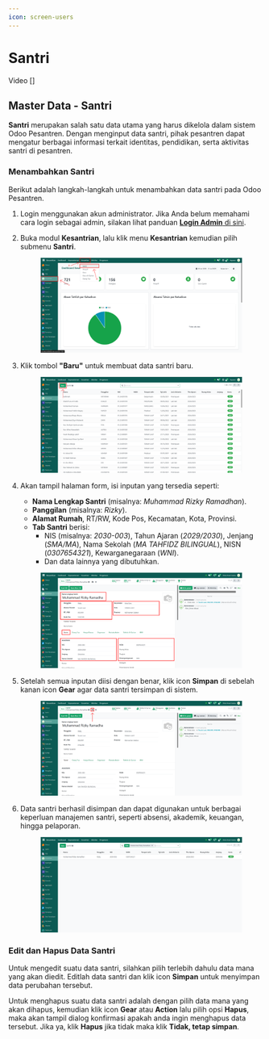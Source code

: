 ```yaml
---
icon: screen-users
---
```


# Santri

Video \[]

## Master Data - Santri

**Santri** merupakan salah satu data utama yang harus dikelola dalam sistem Odoo Pesantren. Dengan menginput data santri, pihak pesantren dapat mengatur berbagai informasi terkait identitas, pendidikan, serta aktivitas santri di pesantren.

### Menambahkan Santri

Berikut adalah langkah-langkah untuk menambahkan data santri pada Odoo Pesantren.

1. Login menggunakan akun administrator. Jika Anda belum memahami cara login sebagai admin, silakan lihat panduan [**Login Admin** di sini](../../panduan-login/login-admin.md).
2.  Buka modul **Kesantrian**, lalu klik menu **Kesantrian** kemudian pilih submenu **Santri**.

    <figure><img src="../../.gitbook/assets/images-123.png" alt=""><figcaption></figcaption></figure>


3.  Klik tombol **"Baru"** untuk membuat data santri baru.

    <figure><img src="../../.gitbook/assets/images-124.png" alt=""><figcaption></figcaption></figure>


4.  Akan tampil halaman form, isi inputan yang tersedia seperti:

    * **Nama Lengkap Santri** (misalnya: _Muhammad Rizky Ramadhan_).
    * **Panggilan** (misalnya: _Rizky_).
    * **Alamat Rumah**, RT/RW, Kode Pos, Kecamatan, Kota, Provinsi.
    * **Tab Santri** berisi:
      * NIS (misalnya: _2030-003_), Tahun Ajaran (_2029/2030_), Jenjang (_SMA/MA_), Nama Sekolah (_MA TAHFIDZ BILINGUAL_), NISN (_0307654321_), Kewarganegaraan (_WNI_).
      * Dan data lainnya yang dibutuhkan.

    <figure><img src="../../.gitbook/assets/images-125.png" alt=""><figcaption></figcaption></figure>


5.  Setelah semua inputan diisi dengan benar, klik icon **Simpan** di sebelah kanan icon **Gear** agar data santri tersimpan di sistem.

    <figure><img src="../../.gitbook/assets/images-126.png" alt=""><figcaption></figcaption></figure>


6.  Data santri berhasil disimpan dan dapat digunakan untuk berbagai keperluan manajemen santri, seperti absensi, akademik, keuangan, hingga pelaporan.

    <figure><img src="../../.gitbook/assets/images-127.png" alt=""><figcaption></figcaption></figure>

### Edit dan Hapus Data Santri

Untuk mengedit suatu data santri, silahkan pilih terlebih dahulu data mana yang akan diedit. Editlah data santri dan klik icon **Simpan** untuk menyimpan data perubahan tersebut.

Untuk menghapus suatu data santri adalah dengan pilih data mana yang akan dihapus, kemudian klik icon **Gear** atau **Action** lalu pilih opsi **Hapus**, maka akan tampil dialog konfirmasi apakah anda ingin menghapus data tersebut. Jika ya, klik **Hapus** jika tidak maka klik **Tidak, tetap simpan**.
